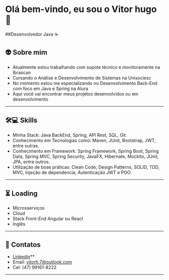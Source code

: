# Olá bem-vindo, eu sou o Vitor hugo 👋 


##Desenvolvedor Java ☕

##  👽 Sobre mim

- Atualmente estou trabalhando com supote técnico e monitoramente na Ibrascan
- Cursando o Análise e Desenvolvimento de Sistemas na Unisociesc
- No momento estou me especializando no Desenvolvimento Back-End com foco em Java e Spring na Alura
- Aqui você vai encontrar meus projetos desenvolvidos ou em desenvolvimento
---

## 🛠💻 Skills

- Minha Stack: Java BackEnd, Spring, API Rest, SQL, Git.
- Conhecimento em Tecnologias como: Maven, JUnit, Bootstrap, JWT, entre outras.
- Conhecimento em Framework: Spring Framework, Spring Boot, Spring Data, Spring MVC, Spring Security, JavaFX, Hibernate, Mockito, JUnit, JPA, entre outros.
- Utilização de boas práticas: Clean Code, Design Patterns, SOLID, TDD, MVC, Injeção de dependencia, Autenticação JWT e POO.
---

## ⏳ Loading

- Microsserviços
- Cloud
- Stack Front-End Angular ou React
- Inglês
---

## 📒 Contatos 

- [Linkedin]([https://www.oracle.com/java](https://www.linkedin.com/in/vitor-hugo-da-silva-01a018216/))**
- Email: vitorh.7@outlook.com
- Cel: (47) 99161-8222
---
